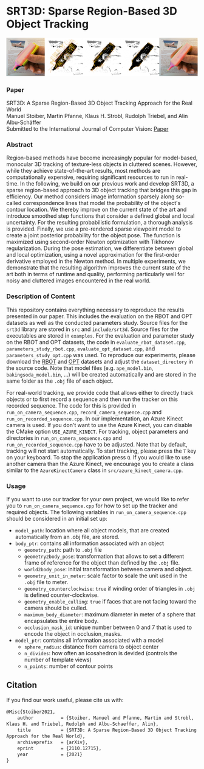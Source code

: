 # SRT3D: Sparse Region-Based 3D Object Tracking

![](dlr_srt3d_visualization.png)

### Paper
SRT3D: A Sparse Region-Based 3D Object Tracking Approach for the Real World  
Manuel Stoiber, Martin Pfanne, Klaus H. Strobl, Rudolph Triebel, and Alin Albu-Schäffer  
Submitted to the International Journal of Computer Vision: [Paper](https://arxiv.org/abs/2110.12715)

### Abstract
Region-based methods have become increasingly popular for model-based, monocular 3D tracking of texture-less objects in cluttered scenes. However, while they achieve state-of-the-art results, most methods are computationally expensive, requiring significant resources to run in real-time. In the following, we build on our previous work and develop SRT3D, a sparse region-based approach to 3D object tracking that bridges this gap in efficiency. Our method considers image information sparsely along so-called correspondence lines that model the probability of the object's contour location. We thereby improve on the current state of the art and introduce smoothed step functions that consider a defined global and local uncertainty. For the resulting probabilistic formulation, a thorough analysis is provided. Finally, we use a pre-rendered sparse viewpoint model to create a joint posterior probability for the object pose. The function is maximized using second-order Newton optimization with Tikhonov regularization. During the pose estimation, we differentiate between global and local optimization, using a novel approximation for the first-order derivative employed in the Newton method. In multiple experiments, we demonstrate that the resulting algorithm improves the current state of the art both in terms of runtime and quality, performing particularly well for noisy and cluttered images encountered in the real world.

### Description of Content
This repository contains everything necessary to reproduce the results presented in our paper. This includes the evaluation on the RBOT and OPT datasets as well as the conducted parameters study. Source files for the `srt3d` library are stored in `src` and `include/srt3d`. Source files for the executables are stored in `examples`. For the evaluation and parameter study on the RBOT and OPT datasets, the code in `evaluate_rbot_dataset.cpp`, `parameters_study_rbot.cpp`, `evaluate_opt_dataset.cpp`, and `parameters_study_opt.cpp` was used. To reproduce our experiments, please download the [RBOT](http://cvmr.info/research/RBOT/) and [OPT](http://media.ee.ntu.edu.tw/research/OPT/) datasets and adjust the `dataset_directory` in the source code. Note that model files (e.g. `ape_model.bin`, `bakingsoda_model.bin`, ...) will be created automatically and are stored in the same folder as the `.obj` file of each object.

For real-world tracking, we provide code that allows either to directly track objects or to first record a sequence and then run the tracker on this recorded sequence. The code for this is provided in `run_on_camera_sequence.cpp`, `record_camera_sequence.cpp` and `run_on_recorded_sequence.cpp`. In our implementation, an Azure Kinect camera is used. If you don't want to use the Azure Kinect, you can disable the CMake option `USE_AZURE_KINECT`. For tracking, object parameters and directories in `run_on_camera_sequence.cpp` and `run_on_recorded_sequence.cpp` have to be adjusted. Note that by default, tracking will not start automatically. To start tracking, please press the `T` key on your keyboard. To stop the application press `Q`. If you would like to use another camera than the Azure Kinect, we encourage you to create a class similar to the `AzureKinectCamera` class in `src/azure_kinect_camera.cpp`.

### Usage
If you want to use our tracker for your own project, we would like to refer you to `run_on_camera_sequence.cpp` for how to set up the tracker and required objects. The following variables in `run_on_camera_sequence.cpp` should be considered in an initial set up:
* `model_path`: location where all object models, that are created automatically from an .obj file, are stored.
* `body_ptr`: contains all information associated with an object
    * `geometry_path`: path to `.obj` file
    * `geometry2body_pose`: transformation that allows to set a different frame of reference for the object than defined by the `.obj` file.
    * `world2body_pose`: initial transformation between camera and object.
    * `geometry_unit_in_meter`: scale factor to scale the unit used in the `.obj` file to meter.
    * `geometry_counterclockwise`: `true` if winding order of triangles in `.obj` is defined counter-clockwise.
    * `geometry_enable_culling`: `true` if faces that are not facing toward the camera should be culled.
    * `maximum_body_diameter`: maximum diameter in meter of a sphere that encapsulates the entire body.
    * `occlusion_mask_id`: unique number between 0 and 7 that is used to encode the object in occlusion_masks.
* `model_ptr`: contains all information associated with a model
    * `sphere_radius`: distance from camera to object center
    * `n_divides`: how often an icosahedron is devided (controls the number of template views)
    * `n_points`: number of contour points

## Citation
If you find our work useful, please cite us with: 

```
@Misc{Stoiber2021,
    author          = {Stoiber, Manuel and Pfanne, Martin and Strobl, Klaus H. and Triebel, Rudolph and Albu-Schaeffer, Alin},
    title           = {SRT3D: A Sparse Region-Based 3D Object Tracking Approach for the Real World},
    archiveprefix   = {arXiv},
    eprint          = {2110.12715},
    year            = {2021}
}
```





